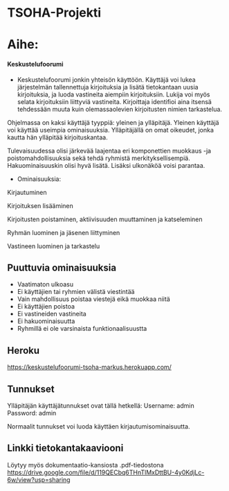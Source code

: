 # TSOHA-Projekti



    
# Aihe:
#### Keskustelufoorumi

- Keskustelufoorumi jonkin yhteisön käyttöön. Käyttäjä voi lukea järjestelmän tallennettuja kirjoituksia ja lisätä tietokantaan uusia kirjoituksia, ja luoda vastineita aiempiin kirjoituksiin. Lukija voi myös selata kirjoituksiin liittyviä vastineita. Kirjoittaja identifioi aina itsensä tehdessään muuta kuin olemassaolevien kirjoitusten nimien tarkastelua.

Ohjelmassa on kaksi käyttäjä tyyppiä: yleinen ja ylläpitäjä. Yleinen käyttäjä voi käyttää useimpia ominaisuuksia. Ylläpitäjällä on omat oikeudet, jonka kautta hän ylläpitää kirjoituskantaa.

Tulevaisuudessa olisi järkevää laajentaa eri komponettien muokkaus -ja poistomahdollisuuksia sekä tehdä ryhmistä merkityksellisempiä. Hakuominaisuuskin olisi hyvä lisätä. Lisäksi ulkonäköä voisi parantaa.

- Ominaisuuksia:

Kirjautuminen

Kirjoituksen lisääminen

Kirjoitusten poistaminen, aktiivisuuden muuttaminen ja katseleminen

Ryhmän luominen ja jäsenen liittyminen

Vastineen luominen ja tarkastelu


## Puuttuvia ominaisuuksia

- Vaatimaton ulkoasu
- Ei käyttäjien tai ryhmien välistä viestintää
- Vain mahdollisuus poistaa viestejä eikä muokkaa niitä
- Ei käyttäjien poistoa
- Ei vastineiden vastineita
- Ei hakuominaisuutta
- Ryhmillä ei ole varsinaista funktionaalisuustta


## Heroku

https://keskustelufoorumi-tsoha-markus.herokuapp.com/

## Tunnukset

Ylläpitäjän käyttäjätunnukset ovat tällä hetkellä: Username: admin   Password: admin

Normaalit tunnukset voi luoda käyttäen kirjautumisominaisuutta.

## Linkki tietokantakaaviooni

Löytyy myös dokumentaatio-kansiosta .pdf-tiedostona
https://drive.google.com/file/d/119QECbq6THnTlMxDttBU-4y0KdjLc-6w/view?usp=sharing
